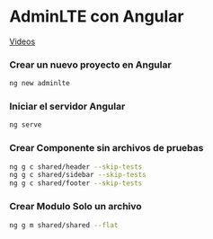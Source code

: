 # AdminLTE con Angular
[Videos](https://www.youtube.com/channel/UCAHdAWy0RTVI_9H7iWU68cA/videos)
### Crear un nuevo proyecto en Angular
```bash
ng new adminlte
```
### Iniciar el servidor Angular
```bash
ng serve
```
### Crear Componente sin archivos de pruebas
```bash
ng g c shared/header --skip-tests
ng g c shared/sidebar --skip-tests
ng g c shared/footer --skip-tests
```

### Crear Modulo Solo un archivo
```bash
ng g m shared/shared --flat
```
